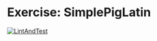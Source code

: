 # Exercise: SimplePigLatin

[![LintAndTest](https://github.com/mici-que/SimplePigLatin/actions/workflows/lint_and_test.yml/badge.svg)](https://github.com/mici-que/SimplePigLatin/actions/workflows/lint_and_test.yml)

